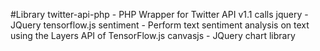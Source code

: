#Library
twitter-api-php - PHP Wrapper for Twitter API v1.1 calls
jquery - JQuery
tensorflow.js sentiment - Perform text sentiment analysis on text using the Layers API of TensorFlow.js
canvasjs - JQuery chart library
